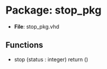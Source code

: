 # Package: stop_pkg

- **File**: stop_pkg.vhd
## Functions
- stop <font id="function_arguments">(status : integer) </font> <font id="function_return">return ()</font>

